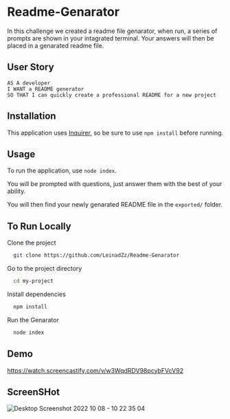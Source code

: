 # Readme-Genarator

In this challenge we created a readme file genarator, when run, a series of prompts are
shown in your intagrated terminal. Your answers will then be placed in a genarated readme
file.

## User Story

    AS A developer  
    I WANT a README generator  
    SO THAT I can quickly create a professional README for a new project  

## Installation

This application uses [Inquirer](https://www.npmjs.com/package/inquirer), so be sure to 
use `npm install` before running.

## Usage

To run the application, use `node index`.

You will be prompted with questions, just answer them with the best of your ability.

You will then find your newly genarated README file in the `exported/` folder.



## To Run Locally

Clone the project

```bash
  git clone https://github.com/LeinadZz/Readme-Genarator
```

Go to the project directory

```bash
  cd my-project
```

Install dependencies

```bash
  npm install
```

Run the Genarator

```bash
  node index
```


## Demo

https://watch.screencastify.com/v/w3WqdRDV98pcybFVcV92

## ScreenSHot
![Desktop Screenshot 2022 10 08 - 10 22 35 04](https://user-images.githubusercontent.com/109697090/194721569-57addd48-bac5-4e46-a9e4-4beadb2d766e.png)


